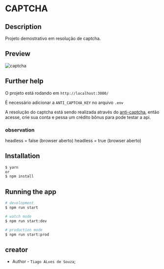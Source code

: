 # CAPTCHA

## Description
Projeto demostrativo em resolução de captcha.

## Preview
![captcha](https://github.com/Tiago-Alves-Dev/gifs/blob/main/captchar.gif)

## Further help

O projeto está rodando em `http://localhost:3000/`

É necessário adicionar a `ANTI_CAPTCHA_KEY` no arquivo `.env`

A resolução do captcha está sendo realizada através do [anti-captcha](https://anti-captcha.com/apidoc),
então acesse, crie sua conta e pessa um crédito bônus para pode testar a api. 

### observation

headless = false (browser aberto)
headless = true  (browser aberto)


## Installation

```bash
$ yarn
or 
$ npm install
```

## Running the app

```bash
# development
$ npm run start

# watch mode
$ npm run start:dev

# production mode
$ npm run start:prod
```

## creator

- Author - `Tiago ALves de Souza`;
